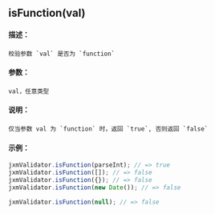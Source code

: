 
## isFunction(val)

#### 描述：

    校验参数 `val` 是否为 `function`

#### 参数：

    val，任意类型

#### 说明：

    仅当参数 val 为 `function` 时，返回 `true`, 否则返回 `false`

#### 示例：

```javascript
jxmValidator.isFunction(parseInt); // => true
jxmValidator.isFunction([]); // => false
jxmValidator.isFunction({}); // => false
jxmValidator.isFunction(new Date()); // => false

jxmValidator.isFunction(null); // => false
```
